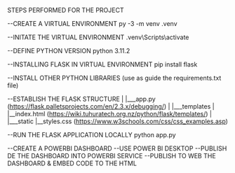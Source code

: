 STEPS PERFORMED FOR THE PROJECT

--CREATE A VIRTUAL ENVIRONMENT
py -3 -m venv .venv

--INITATE THE VIRTUAL ENVIRONMENT
.venv\Scripts\activate 

--DEFINE PYTHON VERSION
python 3.11.2

--INSTALLING FLASK IN VIRTUAL ENVIRONMENT
pip install flask

--INSTALL OTHER PYTHON LIBRARIES
(use as guide the requirements.txt file)

--ESTABLISH THE FLASK STRUCTURE
|
|___app.py (https://flask.palletsprojects.com/en/2.3.x/debugging/)
|
|___templates
|	|__index.html (https://wiki.tuhuratech.org.nz/python/flask/templates/)
|
|___static
	|__styles.css (https://www.w3schools.com/css/css_examples.asp)
	
--RUN THE FLASK APPLICATION LOCALLY
python app.py

--CREATE A POWERBI DASHBOARD
--USE POWER BI DESKTOP
--PUBLISH DE THE DASHBOARD INTO POWERBI SERVICE
--PUBLISH TO WEB THE DASHBOARD & EMBED CODE TO THE HTML
